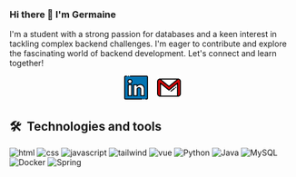 ### Hi there 👋 I'm Germaine

<!--
**germainetan/germainetan** is a ✨ _special_ ✨ repository because its `README.md` (this file) appears on your GitHub profile.

Here are some ideas to get you started:

- 🔭 I’m currently working on ...
- 🌱 I’m currently learning ...
- 👯 I’m looking to collaborate on ...
- 🤔 I’m looking for help with ...
- 💬 Ask me about ...
- 📫 How to reach me: ...
- 😄 Pronouns: ...
- ⚡ Fun fact: ...
-->

I'm a student with a strong passion for databases and a keen interest in tackling complex backend challenges. I'm eager to contribute and explore the fascinating world of backend development. Let's connect and learn together!

<div align=center>
<a href="https://www.linkedin.com/in/germaine-tan-109531173/"><img src="/img/linkedin.png" alt="linkedin" style="width:42px;height:42px;"></a>
&nbsp;&nbsp;
<a href="mailto:tanlixuangermaine@gmail.com"><img src="/img/gmail.png" alt="gmail" style="width:42px;height:42px;"></a>
</div>

## 🛠  Technologies and tools
![html](https://img.shields.io/badge/HTML5-000?style=for-the-badge&logo=html5&logoColor=E34F26)
![css](https://img.shields.io/badge/CSS3-000?style=for-the-badge&logo=css3&logoColor=1572B6)
![javascript](https://img.shields.io/badge/JavaScript-000?style=for-the-badge&logo=javascript&logoColor=F7DF1E)
![tailwind](https://img.shields.io/badge/Tailwind%20CSS-000?style=for-the-badge&logo=tailwind-css&logoColor=38B2AC)
![vue](https://img.shields.io/badge/Vue.js-000?style=for-the-badge&logo=vuedotjs&logoColor=4FC08D)
![Python](https://img.shields.io/badge/Python-000?style=for-the-badge&logo=python&logoColor=ffdd54)
![Java](https://img.shields.io/badge/Java-000?style=for-the-badge&logo=Java&logoColor=007396)
![MySQL](https://img.shields.io/badge/MySQL-000?style=for-the-badge&logo=MySQL&logoColor=white)
![Docker](https://img.shields.io/badge/Docker-000?style=for-the-badge&logo=Docker)
![Spring](https://img.shields.io/badge/Spring-000?style=for-the-badge&logo=Spring)
